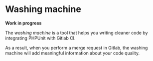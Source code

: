 # Washing machine

**Work in progress**

The *washing machine* is a tool that helps you writing cleaner code by integrating PHPUnit with Gitlab CI.

As a result, when you perform a merge request in Gitlab, the washing machine will add meaningful information about your code quality.


